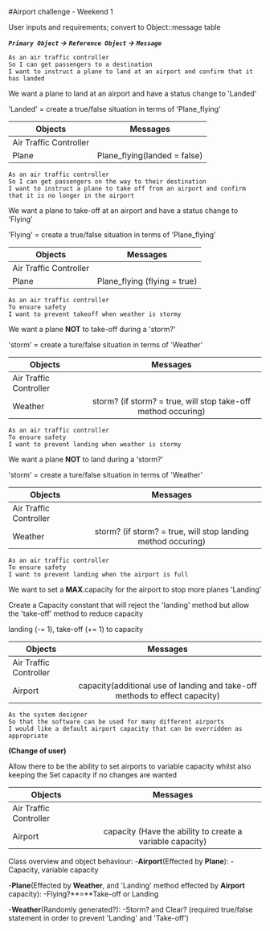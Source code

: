 #Airport challenge - Weekend 1

User inputs and requirements; convert to Object::message table 

***```Primary Object``` → ```Reference Object``` → ```Message```***
```
As an air traffic controller 
So I can get passengers to a destination 
I want to instruct a plane to land at an airport and confirm that it has landed
```
We want a plane to land at an airport and have a status change to 'Landed'

'Landed' = create a true/false situation in terms of 'Plane_flying'

|Objects|Messages|
|---------------|:-------------------:|
|Air Traffic Controller||
|Plane| Plane_flying(landed = false) |
```
As an air traffic controller 
So I can get passengers on the way to their destination 
I want to instruct a plane to take off from an airport and confirm that it is no longer in the airport
```
We want a plane to take-off at an airport and have a status change to 'Flying'

'Flying' = create a true/false situation in terms of 'Plane_flying'

|Objects|Messages|
|---------------|:-------------------:|
|Air Traffic Controller||
|Plane| Plane_flying (flying = true)|
```
As an air traffic controller 
To ensure safety 
I want to prevent takeoff when weather is stormy 
```

We want a plane **NOT** to take-off during a 'storm?'

'storm' = create a ture/false situation in terms of 'Weather'

|Objects|Messages|
|---------------|:-------------------:|
|Air Traffic Controller||
|Weather| storm? (if storm? = true, will stop take-off method occuring)|
```
As an air traffic controller 
To ensure safety 
I want to prevent landing when weather is stormy 
```
We want a plane **NOT** to land during a 'storm?'

'storm' = create a ture/false situation in terms of 'Weather'

|Objects|Messages|
|---------------|:-------------------:|
|Air Traffic Controller||
|Weather| storm? (if storm? = true, will stop landing method occuring)|
```
As an air traffic controller 
To ensure safety 
I want to prevent landing when the airport is full 
```
We want to set a **MAX**.capacity for the airport to stop more planes 'Landing'

Create a Capacity constant that will reject the 'landing' method but allow the 'take-off' method to reduce capacity

landing (-= 1), take-off (+= 1) to capacity

|Objects|Messages|
|---------------|:-------------------:|
|Air Traffic Controller||
|Airport|capacity(additional use of landing and take-off methods to effect capacity)|
```
As the system designer
So that the software can be used for many different airports
I would like a default airport capacity that can be overridden as appropriate
```
**(Change of user)**

Allow there to be the ability to set airports to variable capacity whilst also keeping the Set capacity if no changes are wanted

|Objects|Messages|
|---------------|:-------------------:|
|Air Traffic Controller||
|Airport|capacity (Have the ability to create a variable capacity)|

Class overview and object behaviour:
-**Airport**(Effected by **Plane**):
-Capacity, variable capacity

-**Plane**(Effected by **Weather**, and 'Landing' method effected by **Airport** capacity):
-Flying?**=**Take-off or Landing

-**Weather**(Randomly generated?):
-Storm? and Clear? (required true/false statement in order to prevent 'Landing' and 'Take-off')







